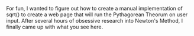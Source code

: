 For fun, I wanted to figure out how to create a manual implementation of sqrt() to create a web page that will run the Pythagorean Theorum on user input. After several hours of obsessive research into Newton's Method, I finally came up with what you see here.
